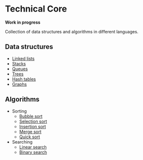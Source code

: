 # Technical Core

**Work in progress**

Collection of data structures and algorithms in different languages.

## Data structures
- [Linked lists](./data-structures/linked-lists/)
- [Stacks](./data-structures/stacks/)
- [Queues](./data-structures/queues/)
- [Trees](./data-structures/trees/)
- [Hash tables](./data-structures/hash-tables/)
- [Graphs](./data-structures/graphs/)

## Algorithms
- Sorting
    - [Bubble sort](./algorithms/bubble-sort)
    - [Selection sort](./algorithms/selection-sort)
    - [Insertion sort](./algorithms/insertion-sort)
    - [Merge sort](./algorithms/merge-sort)
    - [Quick sort](./algorithms/quick-sort)
- Searching
    - [Linear search](./algorithms/linear-search)
    - [Binary search](./algorithms/binary-search)